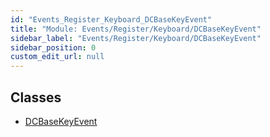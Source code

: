 ```yaml
---
id: "Events_Register_Keyboard_DCBaseKeyEvent"
title: "Module: Events/Register/Keyboard/DCBaseKeyEvent"
sidebar_label: "Events/Register/Keyboard/DCBaseKeyEvent"
sidebar_position: 0
custom_edit_url: null
---
```


## Classes

- [DCBaseKeyEvent](../classes/Events_Register_Keyboard_DCBaseKeyEvent.DCBaseKeyEvent.md)
